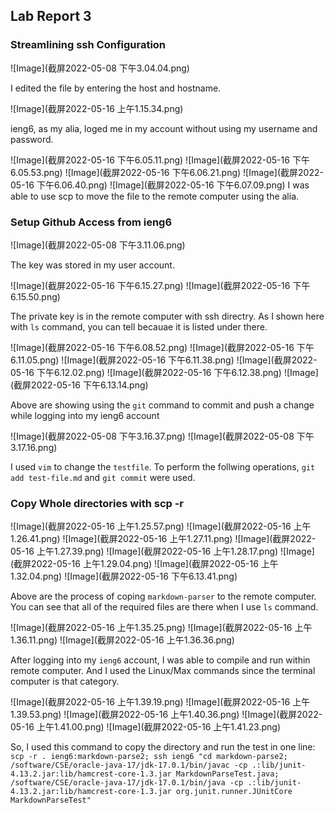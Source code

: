 ## Lab Report 3

### Streamlining ssh Configuration

![Image](截屏2022-05-08 下午3.04.04.png)

I edited the file by entering the host and hostname. 

![Image](截屏2022-05-16 上午1.15.34.png)

ieng6, as my alia, loged me in my account without using my username and password. 

![Image](截屏2022-05-16 下午6.05.11.png)
![Image](截屏2022-05-16 下午6.05.53.png)
![Image](截屏2022-05-16 下午6.06.21.png)
![Image](截屏2022-05-16 下午6.06.40.png)
![Image](截屏2022-05-16 下午6.07.09.png)
I was able to use scp to move the file to the remote computer using the alia. 


### Setup Github Access from ieng6

![Image](截屏2022-05-08 下午3.11.06.png)

The key was stored in my user account. 


![Image](截屏2022-05-16 下午6.15.27.png)
![Image](截屏2022-05-16 下午6.15.50.png)

The private key is in the remote computer with ssh directry. As I shown here with `ls` command, you can tell becauae it is listed under there. 

![Image](截屏2022-05-16 下午6.08.52.png)
![Image](截屏2022-05-16 下午6.11.05.png)
![Image](截屏2022-05-16 下午6.11.38.png)
![Image](截屏2022-05-16 下午6.12.02.png)
![Image](截屏2022-05-16 下午6.12.38.png)
![Image](截屏2022-05-16 下午6.13.14.png)

Above are showing using the `git` command to commit and push a change while logging into my ieng6 account


![Image](截屏2022-05-08 下午3.16.37.png)
![Image](截屏2022-05-08 下午3.17.16.png)

I used `vim` to change the `testfile`. To perform the follwing operations, `git add test-file.md` and `git commit` were used. 

### Copy Whole directories with scp -r

![Image](截屏2022-05-16 上午1.25.57.png)
![Image](截屏2022-05-16 上午1.26.41.png)
![Image](截屏2022-05-16 上午1.27.11.png)
![Image](截屏2022-05-16 上午1.27.39.png)
![Image](截屏2022-05-16 上午1.28.17.png)
![Image](截屏2022-05-16 上午1.29.04.png)
![Image](截屏2022-05-16 上午1.32.04.png)
![Image](截屏2022-05-16 下午6.13.41.png)

Above are the process of coping `markdown-parser` to the remote computer. You can see that all of the required files are there when I use `ls` command. 

![Image](截屏2022-05-16 上午1.35.25.png)
![Image](截屏2022-05-16 上午1.36.11.png)
![Image](截屏2022-05-16 上午1.36.36.png)

After logging into my `ieng6` account, I was able to compile and run within remote computer. And I used the Linux/Max commands since the terminal computer is that category.

![Image](截屏2022-05-16 上午1.39.19.png)
![Image](截屏2022-05-16 上午1.39.53.png)
![Image](截屏2022-05-16 上午1.40.36.png)
![Image](截屏2022-05-16 上午1.41.00.png)
![Image](截屏2022-05-16 上午1.41.23.png)

So, I used this command to copy the directory and run the test in one line:  `scp -r . ieng6:markdown-parse2; ssh ieng6 "cd markdown-parse2; /software/CSE/oracle-java-17/jdk-17.0.1/bin/javac -cp .:lib/junit-4.13.2.jar:lib/hamcrest-core-1.3.jar MarkdownParseTest.java; /software/CSE/oracle-java-17/jdk-17.0.1/bin/java -cp .:lib/junit-4.13.2.jar:lib/hamcrest-core-1.3.jar org.junit.runner.JUnitCore MarkdownParseTest"`